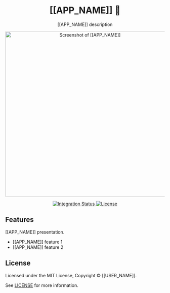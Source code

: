 <div align="center">
  <h1>[[APP_NAME]] 🚧</h1>
  <p>[[APP_NAME]] description</p>
  <p>
    <a href="https://dummyimage.com/520x350/121212/cdc8be.png&text=screenshot" title="Screenshot of [[APP_NAME]]">
      <img alt="Screenshot of [[APP_NAME]]" src="https://dummyimage.com/520x350/121212/cdc8be.png&text=screenshot" width="520" />
    </a>
  </p>
</div>

<div align="center">
  <a href="https://github.com/[[USER_NAME]]/[[APP_NAME]]/actions/workflows/integration.yml">
    <img alt="Integration Status" src="https://github.com/[[USER_NAME]]/[[APP_NAME]]/actions/workflows/integration.yml/badge.svg" />
  </a>
  <a href="https://github.com/[[USER_NAME]]/[[APP_NAME]]/blob/main/LICENSE">
    <img alt="License" src="https://badgen.net/github/license/[[USER_NAME]]/[[APP_NAME]]" />
  </a>
  <br />
</div>

## Features

[[APP_NAME]] presentation.

- [[APP_NAME]] feature 1
- [[APP_NAME]] feature 2

## License

Licensed under the MIT License, Copyright © [[USER_NAME]].

See [LICENSE](https://github.com/[[USER_NAME]]/[[APP_NAME]]/blob/main/LICENSE) for more information.
